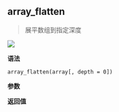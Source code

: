 ## array_flatten

> 展平数组到指定深度

![](https://img.shields.io/badge/-Array-blue)

**语法**

`array_flatten(array[, depth = 0])`

**参数**

**返回值**
